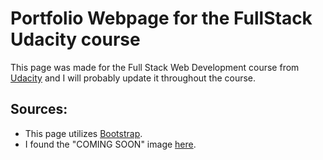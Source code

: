 # Portfolio Webpage for the FullStack Udacity course
This page was made for the Full Stack Web Development course from [Udacity](https://www.udacity.com/) and I will probably update it throughout the course.
## Sources:
- This page utilizes [Bootstrap](http://getbootstrap.com/).
- I found the "COMING SOON" image [here](http://quicklinks.ie/coming-soon-2/).
